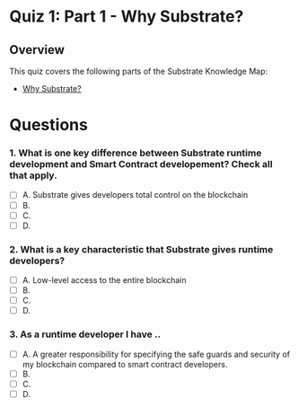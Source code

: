 # Quiz 1: Part 1 - Why Substrate?

## Overview
This quiz covers the following parts of the Substrate Knowledge Map:

- [Why Substrate?](../../knowledge-map#why-substrate-substrate-blockchain-vs-smart-contract/) 

# Questions

### 1. What is one key difference between Substrate runtime development and Smart Contract developement? Check all that apply.

- [ ] A. Substrate gives developers total control on the blockchain
- [ ] B.
- [ ] C.
- [ ] D.

### 2. What is a key characteristic that Substrate gives runtime developers?

- [ ] A. Low-level access to the entire blockchain
- [ ] B.
- [ ] C.
- [ ] D.

### 3. As a runtime developer I have ..

- [ ] A. A greater responsibility for specifying the safe guards and security of my blockchain compared to smart contract developers.
- [ ] B.
- [ ] C.
- [ ] D.
